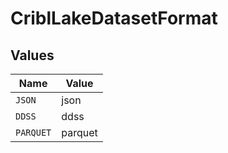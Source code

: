 # CriblLakeDatasetFormat


## Values

| Name      | Value     |
| --------- | --------- |
| `JSON`    | json      |
| `DDSS`    | ddss      |
| `PARQUET` | parquet   |